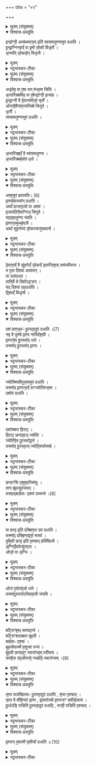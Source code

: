 +++
title = "०२"

+++

<details><summary>मूलम् (संयुक्तम्)</summary>

इन्द्रा᳚ग्नी॒ अव्य॑थमाना॒मिति॑ स्वयमातृ॒ण्णामुप॑ दधातीन्द्रा॒ग्निभ्या॒व्ँवा इ॒मौ लो॒कौ विधृ॑ताव॒नयो᳚र्लो॒कयो॒र्विधृ॑त्या॒
</details>

<details open><summary>विश्वास-प्रस्तुतिः</summary>

इन्द्रा᳚ग्नी॒ अव्य॑थमाना॒म् इति॑ स्वयमातृ॒ण्णामुप॑ दधाति ।  
इ॒न्द्रा॒ग्निभ्या॒व्ँ वा इ॒मौ लो॒कौ विधृ॑तौ ।  
अ॒नयो᳚र् लो॒कयो॒र् विधृ॑त्यै ।  
</details>

<details><summary>मूलम्</summary>

इन्द्रा᳚ग्नी॒ अव्य॑थमाना॒म् इति॑ स्वयमातृ॒ण्णामुप॑ दधाति ।  
इ॒न्द्रा॒ग्निभ्या॒व्ँ वा इ॒मौ लो॒कौ विधृ॑तौ ।  
अ॒नयो᳚र् लो॒कयो॒र् विधृ॑त्यै ।  
</details>

<details><summary>भट्टभास्कर-टीका</summary>

1अथ मध्यमायां चितौ स्वयमातृण्णां विदधाति - इन्द्राग्नी इत्यादि ॥ प्रथमचितामिव स्वयमातृण्णां अश्वमवघ्राप्य अविदुषा ब्राह्मणेन सहाभिद्रुत्य 'इन्द्राग्नी अव्यथमानां' इत्यनुद्रुत्य 'विश्वकर्मा त्वा सादयतु' इत्युपदधाति । इमौ लोकाविति । द्यौश्च पृथिवी च विधृताविति शेषो धारयितुं शक्यते । तस्मादिन्द्राग्निभ्यां कृतग्रहणा स्वयमातृण्णा अनयोस्तावत् लोकयोः विधृत्यै भवति । 'गतिरनन्तरः' 'तादौ च' इत्युभयत्र गतेः प्रकृतिस्वरत्वम् ॥
</details>

<details><summary>मूलम् (संयुक्तम्)</summary>

अधृ॑तेव॒ वा ए॒षा यन्म॑ध्य॒मा चिति॑र॒न्तरि॑ख्षमिव॒ वा ए॒षेन्द्रा᳚ग्नी॒ इत्या॑हेन्द्रा॒ग्नी वै दे॒वाना॑मोजो॒भृता॒वोज॑सै॒वैना॑म॒न्तरि॑ख्षे चिनुते॒ धृत्यै᳚ स्वयमातृ॒ण्णामुप॑ दधात्य्...
</details>

<details open><summary>विश्वास-प्रस्तुतिः</summary>

अधृ॑तेव॒ वा ए॒षा यन् म॑ध्य॒मा चितिः॑ ।  
अ॒न्तरि॑ख्षमिव॒ वा ए॒षेन्द्रा᳚ग्नी॒ इत्या॑ह ।  
इ॒न्द्रा॒ग्नी वै दे॒वाना॑मोजो॒ भृतौ᳚ ।  
ओज॑सै॒वैना॑म॒न्तरि॑ख्षे चिनुते ।  
धृत्यै᳚ ।  
स्वयमातृ॒ण्णामुप॑ दधाति ।  
</details>

<details><summary>मूलम्</summary>

अधृ॑तेव॒ वा ए॒षा यन् म॑ध्य॒मा चितिः॑ ।  
अ॒न्तरि॑ख्षमिव॒ वा ए॒षेन्द्रा᳚ग्नी॒ इत्या॑ह ।  
इ॒न्द्रा॒ग्नी वै दे॒वाना॑मोजो॒ भृतौ᳚ ।  
ओज॑सै॒वैना॑म॒न्तरि॑ख्षे चिनुते ।  
धृत्यै᳚ ।  
स्वयमातृ॒ण्णामुप॑ दधाति ।  
</details>

<details><summary>भट्टभास्कर-टीका</summary>

2अथान्तरिक्षस्य विधृतिं प्रतिपादयन्ति - अधृतेव वेत्यादि ॥ कथमधृतेवेत्याह - अन्तरिक्षमिवेति । मध्यमत्वात् । ओजोभृताविति सामर्थ्यातिशयो गम्यते । सर्वेषामपि देवानां ओजोभृत्त्वात् तस्मात्तयोरेवौजसा इमामन्तरिक्षे चिनुते । तस्मादियमन्तरिक्षस्यापि धृत्यै धारणाय भवति ॥
</details>

<details><summary>मूलम् (संयुक्तम्)</summary>

अ॒न्तरि॑ख्ष॒व्ँवै स्व॑यमातृ॒ण्णान्तरि॑ख्षमे॒वोप॑ ध॒त्ते
</details>

<details open><summary>विश्वास-प्रस्तुतिः</summary>

अ॒न्तरि॑ख्ष॒व्ँ वै स्व॑यमातृ॒ण्णा ।  
अ॒न्तरि॑ख्षमे॒वोप॑ ध॒त्ते ।  
</details>

<details><summary>मूलम्</summary>

अ॒न्तरि॑ख्ष॒व्ँ वै स्व॑यमातृ॒ण्णा ।  
अ॒न्तरि॑ख्षमे॒वोप॑ ध॒त्ते ।  
</details>

<details><summary>भट्टभास्कर-टीका</summary>

8अन्तरिक्षं वा इत्यादि ॥ बहूपकारकत्वात् छिद्रवत्त्वाच्च ॥
</details>

<details><summary>मूलम् (संयुक्तम्)</summary>

ऽश्व॒मुप॑ [6]  
घ्रा॒प॒य॒ति॒ प्रा॒णमे॒वास्या᳚न्दधा॒त्यथो᳚ प्राजाप॒त्यो वा अश्वᳶ॑ प्र॒जाप॑तिनै॒वाग्निञ्चि॑नुते स्वयमातृ॒ण्णा भ॑वति प्रा॒णाना॒मुथ्सृ॑ष्ट्या॒ अथो॑ सुव॒र्गस्य॑ लो॒कस्यानु॑ख्यात्यै
</details>

<details open><summary>विश्वास-प्रस्तुतिः</summary>

अश्व॒मुप॑ घ्रापयति। [6]  
प्रा॒णमे॒वास्या᳚न् दधाति ।   
अथो᳚ प्राजाप॒त्यो वा अश्वः॑ ।  
प्र॒जाप॑तिनै॒वाग्निञ् चि॑नुते ।  
स्व॒य॒मा॒तृ॒ण्णा भ॑वति ।  
प्रा॒णाना॒मुथ्सृ॑ष्ट्यै ।  
अथो॑ सुव॒र्गस्य॑ लो॒कस्यानु॑ख्यात्यै ।  
</details>

<details><summary>मूलम्</summary>

अश्व॒मुप॑ घ्रापयति। [6]  
प्रा॒णमे॒वास्या᳚न् दधाति ।   
अथो᳚ प्राजाप॒त्यो वा अश्वः॑ ।  
प्र॒जाप॑तिनै॒वाग्निञ् चि॑नुते ।  
स्व॒य॒मा॒तृ॒ण्णा भ॑वति ।  
प्रा॒णाना॒मुथ्सृ॑ष्ट्यै ।  
अथो॑ सुव॒र्गस्य॑ लो॒कस्यानु॑ख्यात्यै ।  
</details>

<details><summary>भट्टभास्कर-टीका</summary>

4अश्वमुप घ्रापयतीति ॥ व्याख्यातं स्वयमातृण्णामित्यत्र ॥
</details>

<details><summary>मूलम् (संयुक्तम्)</summary>

दे॒वाना॒व्ँवै सु॑व॒र्गल्ँलो॒कय्ँय॒तान्दिश॒स्सम॑व्लीयन्त॒ त ए॒ता दिश्या॑ अपश्य॒न्ता उपा॑दधत॒ ताभि॒र्वै ते दिशो॑ऽदृꣳह॒न्॒यद्दिश्या॑ उप॒दधा॑ति दि॒शाव्ँविधृ॑त्यै॒
</details>

<details open><summary>विश्वास-प्रस्तुतिः</summary>

दे॒वाना॒व्ँ वै सु॑व॒र्गल्ँ लो॒कय्ँ य॒तान्दिश॒स् सम॑व्लीयन्त ।  
त ए॒ता दिश्या॑ अपश्यन् ।  
ता उपा॑दधत ।  
ताभि॒र्वै ते दिशो॑ऽदृꣳहन् ।  
यद् दिश्या॑ उप॒दधा॑ति ।  
दि॒शाव्ँ विधृ॑त्यै ।  
</details>

<details><summary>मूलम्</summary>

दे॒वाना॒व्ँ वै सु॑व॒र्गल्ँ लो॒कय्ँ य॒तान्दिश॒स् सम॑व्लीयन्त ।  
त ए॒ता दिश्या॑ अपश्यन् ।  
ता उपा॑दधत ।  
ताभि॒र्वै ते दिशो॑ऽदृꣳहन् ।  
यद् दिश्या॑ उप॒दधा॑ति ।  
दि॒शाव्ँ विधृ॑त्यै ।  
</details>

<details><summary>भट्टभास्कर-टीका</summary>

5देवानां वा इत्यादि ॥ दिश्याविधिः । यतामिति । 'शतुरनुमः' इति विभक्तेरुदात्तत्वम् । समव्लीयन्त व्यशीर्यन्त । व्ली विशरणे । दिश्या इति । दिश्यानुपदधानो मन्त्र आसामिति दिश्याः । पूर्ववद्यत् । 'राज्ञ्यसि' इत्यादयः पञ्च एकैका दिक्षु एकामध्यै । ता इत्यादि । गतम् ॥
</details>

<details><summary>मूलम् (संयुक्तम्)</summary>

दश॑ प्राण॒भृतᳶ॑ पु॒रस्ता॒दुप॑ [7]  
द॒धा॒ति॒ नव॒ वै पुरु॑षे प्रा॒णा नाभि॑र्दश॒मी प्रा॒णाने॒व पु॒रस्ता᳚द्धत्ते॒ तस्मा᳚त्पु॒रस्ता᳚त्प्रा॒णा
</details>

<details open><summary>विश्वास-प्रस्तुतिः</summary>

दश॑ प्राण॒भृतᳶ॑ पु॒रस्ता॒दुप॑ दधाति ।[7]  
नव॒ वै पुरु॑षे प्रा॒णा नाभि॑र्दश॒मी ।  
प्रा॒णाने॒व पु॒रस्ता᳚द् धत्ते ।  
तस्मा᳚त् पु॒रस्ता᳚त् प्रा॒णाः ।  
</details>

<details><summary>मूलम्</summary>

दश॑ प्राण॒भृतᳶ॑ पु॒रस्ता॒दुप॑ दधाति ।[7]  
नव॒ वै पुरु॑षे प्रा॒णा नाभि॑र्दश॒मी ।  
प्रा॒णाने॒व पु॒रस्ता᳚द् धत्ते ।  
तस्मा᳚त् पु॒रस्ता᳚त् प्रा॒णाः ।  
</details>

<details><summary>भट्टभास्कर-टीका</summary>

6दश प्राणभृत इत्यादि ॥ पुरस्तात् प्राचीः 'आयुर्मे पाहि' इत्याद्याः पुरुषस्य आयुर्दाः प्राणहेतवः । नवेति । सप्त शीर्षण्या द्वाववाञ्चाविति । तस्मात्पुरस्तात्प्रायशः [त्प्राञ्चः] ॥
</details>

<details><summary>मूलम् (संयुक्तम्)</summary>

ज्योति॑ष्मतीमुत्त॒मामुप॑ दधाति॒ तस्मा᳚त्प्रा॒णाना॒व्ँवाग्ज्योति॑रुत्त॒मा दशोप॑ दधाति॒
</details>

<details open><summary>विश्वास-प्रस्तुतिः</summary>

ज्योति॑ष्मतीमुत्त॒मामुप॑ दधाति ।  
तस्मा᳚त् प्रा॒णाना॒व्ँ वाग्ज्योति॑रुत्त॒मा ।  
दशोप॑ दधाति ।  
</details>

<details><summary>मूलम्</summary>

ज्योति॑ष्मतीमुत्त॒मामुप॑ दधाति ।  
तस्मा᳚त् प्रा॒णाना॒व्ँ वाग्ज्योति॑रुत्त॒मा ।  
दशोप॑ दधाति ।  
</details>

<details><summary>भट्टभास्कर-टीका</summary>

7ज्योतिष्मतीमिति ॥ ज्योतिर्मे यच्छेति । वाग्ज्योतिरिति । परस्य ज्योतिषो विवर्तत्वाद्वाचः ॥
</details>

<details><summary>मूलम् (संयुक्तम्)</summary>

दशा᳚ख्षरा वि॒राड्वि॒राट्छन्द॑सा॒ञ्ज्योति॒र्ज्योति॑रे॒व पु॒रस्ता᳚द्धत्ते॒ तस्मा᳚त्पु॒रस्ता॒ज्ज्योति॒रुपा᳚स्महे॒
</details>

<details open><summary>विश्वास-प्रस्तुतिः</summary>

दशा᳚ख्षरा वि॒राट् ।  
वि॒राट् छन्द॑सा॒ञ् ज्योतिः॑ ।  
ज्योति॑रे॒व पु॒रस्ता᳚द्धत्ते ।  
तस्मा᳚त् पु॒रस्ता॒ज् ज्योति॒रुपा᳚स्महे ।  
</details>

<details><summary>मूलम्</summary>

दशा᳚ख्षरा वि॒राट् ।  
वि॒राट् छन्द॑सा॒ञ् ज्योतिः॑ ।  
ज्योति॑रे॒व पु॒रस्ता᳚द्धत्ते ।  
तस्मा᳚त् पु॒रस्ता॒ज् ज्योति॒रुपा᳚स्महे ।  
</details>

<details><summary>भट्टभास्कर-टीका</summary>

8दशाक्षरेति ॥ छन्दसां मध्ये विराट् द्योतनशीला ज्योतिः । तस्मादिति । भ्रूमध्यादौ परं ज्योतिरुपास्महे । यद्वा - पूर्वस्यां दिशि सावित्रं ज्योतिरुपास्महे उदितं पश्यामः ॥
</details>

<details><summary>मूलम् (संयुक्तम्)</summary>

छन्दाꣳ॑सि प॒शुष्वा॒जिम॑यु॒स्तान्बृ॑ह॒त्युद॑जय॒त्तस्मा॒द्बार्ह॑ताः [8]  
प॒शव॑ उच्यन्ते॒
</details>

<details open><summary>विश्वास-प्रस्तुतिः</summary>

छन्दाꣳ॑सि प॒शुष्वा॒जिम॑युः ।  
तान् बृ॑ह॒त्युद॑जयत् ।  
तस्मा॒द्बार्ह॑ताᳶ प॒शव॑ उच्यन्ते ।[8]  
</details>

<details><summary>मूलम्</summary>

छन्दाꣳ॑सि प॒शुष्वा॒जिम॑युः ।  
तान् बृ॑ह॒त्युद॑जयत् ।  
तस्मा॒द्बार्ह॑ताᳶ प॒शव॑ उच्यन्ते ।[8]  
</details>

<details><summary>भट्टभास्कर-टीका</summary>

9अथ बृहतीर्विधातुमाह - छन्दांसीत्यादि ॥ पशुषु निमित्तेषु आजिमयुः युद्धं गताः । 'लङश्शाकटायनस्य' इति झेर्जुस् । तानित्यादि । गतम् । तस्मात्पशव्या बृहत्य इत्युक्तं भवति ॥
</details>

<details><summary>मूलम् (संयुक्तम्)</summary>

मा छन्द॒ इति॑ दख्षिण॒त उप॑ दधाति॒ तस्मा᳚द्दख्षि॒णावृ॑तो॒ मासाः᳚ पृथि॒वी छन्द॒ इति॑ प॒श्चात्प्रति॑ष्ठित्या अ॒ग्निर्दे॒वतेत्यु॑त्तर॒त ओजो॒ वा अ॒ग्निर्...
</details>

<details open><summary>विश्वास-प्रस्तुतिः</summary>

मा छन्द॒ इति॑ दख्षिण॒त उप॑ दधाति ।  
तस्मा᳚द् दख्षि॒णावृ॑तो॒ मासाः᳚ ।  
पृ॒थि॒वी छन्द॒ इति॑ प॒श्चात् प्रति॑ष्ठित्यै ।  
अ॒ग्निर्दे॒वतेत्यु॑त्तर॒तः ।  
ओजो॒ वा अ॒ग्निः ।  
</details>

<details><summary>मूलम्</summary>

मा छन्द॒ इति॑ दख्षिण॒त उप॑ दधाति ।  
तस्मा᳚द् दख्षि॒णावृ॑तो॒ मासाः᳚ ।  
पृ॒थि॒वी छन्द॒ इति॑ प॒श्चात् प्रति॑ष्ठित्यै ।  
अ॒ग्निर्दे॒वतेत्यु॑त्तर॒तः ।  
ओजो॒ वा अ॒ग्निः ।  
</details>

<details><summary>भट्टभास्कर-टीका</summary>

10'मा छन्दः' इत्याद्या द्वादश दक्षिणत उपदधाति तस्मादिति ॥ पादसङ्ख्यान्वयान्माशब्दान्वयाच्च मासा गृह्यन्ते । दक्षिणावृत इति । दक्षिणायां दिशि आवृत्तिर्येषां दक्षिणभागवृत्तित्वं प्रदक्षिणभागगमनत्वं मेषादिसंज्ञासंज्ञितगोळद्वादशभागस्थितदिवाकरगतिविशेषात्मनां मासानां गोळभ्रमणनिबन्धनात् प्रदक्षिणा वृत्तिः । प्रतिष्ठित्या इति । पृथिव्यादीनां द्वादशानां प्रतिष्ठाहेतुत्वात् ॥
</details>

<details><summary>मूलम् (संयुक्तम्)</summary>

ओज॑ ए॒वोत्त॑र॒तो ध॑त्ते॒ तस्मा॑दुत्तरतोभिप्रया॒यी ज॑यति॒
</details>

<details open><summary>विश्वास-प्रस्तुतिः</summary>

ओज॑ ए॒वोत्त॑र॒तो ध॑त्ते ।  
तस्मा॑दुत्तरतोऽभिप्रया॒यी ज॑यति ।  
</details>

<details><summary>मूलम्</summary>

ओज॑ ए॒वोत्त॑र॒तो ध॑त्ते ।  
तस्मा॑दुत्तरतोऽभिप्रया॒यी ज॑यति ।  
</details>

<details><summary>भट्टभास्कर-टीका</summary>

11ओज एवेति ॥ अग्न्यादीनां ओजस्वित्वात् । तस्मादिति । उत्तरस्यां दिशि अभिप्रयाणशीलो जयति दुरितानि । 'सुप्यजातौ' इति निनिः, कृदुत्तरपदप्रकृतिस्वरत्वम् ॥
</details>

<details><summary>मूलम् (संयुक्तम्)</summary>

षट्त्रिꣳ॑श॒थ्सम्प॑द्यन्ते॒ षट्त्रिꣳ॑शदख्षरा बृह॒ती बार्ह॑ताᳶ प॒शवो॑ बृह॒त्यैवास्मै॑ प॒शूनव॑ रुन्द्धे बृह॒ती छन्द॑सा॒ꣳ॒ स्वारा᳚ज्य॒म्परी॑याय॒ यस्यै॒ताः [9]  
उ॒प॒धी॒यन्ते॒ गच्छ॑ति॒ स्वारा᳚ज्यꣳ...
</details>

<details open><summary>विश्वास-प्रस्तुतिः</summary>

षट्त्रिꣳ॑श॒थ् सम्प॑द्यन्ते ।  
षट्त्रिꣳ॑शदख्षरा बृह॒ती ।  
बार्ह॑ताᳶ प॒शवः॑ ।  
बृ॒ह॒त्यैवास्मै॑ प॒शूनव॑ रुन्धे ।  
बृ॒ह॒ती छन्द॑सा॒ꣳ॒ स्वारा᳚ज्य॒म् परी॑याय ।  
यस्यै॒ता उ॑प॒धीयन्ते॒ गच्छ॑ति॒ स्वारा᳚ज्यम् ।[9]  
</details>

<details><summary>मूलम्</summary>

षट्त्रिꣳ॑श॒थ् सम्प॑द्यन्ते ।  
षट्त्रिꣳ॑शदख्षरा बृह॒ती ।  
बार्ह॑ताᳶ प॒शवः॑ ।  
बृ॒ह॒त्यैवास्मै॑ प॒शूनव॑ रुन्धे ।  
बृ॒ह॒ती छन्द॑सा॒ꣳ॒ स्वारा᳚ज्य॒म् परी॑याय ।  
यस्यै॒ता उ॑प॒धीयन्ते॒ गच्छ॑ति॒ स्वारा᳚ज्यम् ।[9]  
</details>

<details><summary>भट्टभास्कर-टीका</summary>

12षत्रिंशदिति ॥ षट्च त्रिंशच्च षट्त्रिंशत् । 'सङ्ख्या' इति पूर्वपदप्रकृतिस्वरत्वम् । बृहत्येति । शतृवद्भावात् 'शतुरनुमः' इति नद्या उदात्तत्वम्, 'बृहन्महतोरुपसङ्ख्यानम्' इति वा । ततः 'उदात्तयणः' इति विभक्तेरुदात्तत्वम् । स्वाराज्यमिति । 'गुणवचनब्राह्मणादिभ्यः' इति ष्यञ् ॥
</details>

<details><summary>मूलम् (संयुक्तम्)</summary>

स॒प्त वाल॑खिल्याᳶ पु॒रस्ता॒दुप॑ दधाति स॒प्त प॒श्चाथ्स॒प्त वै शी॑र्ष॒ण्याः᳚ प्रा॒णा द्वाववा᳚ञ्चौ प्रा॒णानाꣳ॑ सवीर्य॒त्वाय॑ मू॒र्धासि॒ राडिति॑ पु॒रस्ता॒दुप॑ दधाति॒ यन्त्री॒ राडिति॑ प॒श्चात् ।  
</details>

<details open><summary>विश्वास-प्रस्तुतिः</summary>

स॒प्त वाल॑खिल्याᳶ पु॒रस्ता॒दुप॑ दधाति , स॒प्त प॒श्चात् ।   
स॒प्त वै शी॑र्ष॒ण्याः᳚ प्रा॒णा , द्वाववा᳚ञ्चौ प्रा॒णानाꣳ॑ सवीर्य॒त्वाय॑ ।  
मू॒र्धाऽसि॒ राडिति॑ पु॒रस्ता॒दुप॑ दधाति॒ , यन्त्री॒ राडिति॑ प॒श्चात् ।  
</details>

<details><summary>मूलम्</summary>

स॒प्त वाल॑खिल्याᳶ पु॒रस्ता॒दुप॑ दधाति , स॒प्त प॒श्चात् ।   
स॒प्त वै शी॑र्ष॒ण्याः᳚ प्रा॒णा , द्वाववा᳚ञ्चौ प्रा॒णानाꣳ॑ सवीर्य॒त्वाय॑ ।  
मू॒र्धाऽसि॒ राडिति॑ पु॒रस्ता॒दुप॑ दधाति॒ , यन्त्री॒ राडिति॑ प॒श्चात् ।  
</details>

<details><summary>भट्टभास्कर-टीका</summary>

13वालखिल्या इति ॥ 'मूर्धाऽसि राट्' इति पुरस्तात्प्रतीचीः 'यन्त्री राट्' इति सप्त पश्चात् प्राचीः । वालस्थाने खिलां स्वरूपासङ्कीर्तनात् वालखिल्या इति संज्ञामात्रमिदम् । यद्वा - वालखिल्या ऋषयः तदात्मनेष्टकाः स्तूयन्ते । द्वाविति । तेन शीर्षण्याः प्राणाः सङ्ख्यायास्सप्तत्वात् संहतिः वक्ष्यत इति ॥
</details>

<details><summary>मूलम् (संयुक्तम्)</summary>

प्रा॒णाने॒वास्मै॑ स॒मीचो॑ दधाति ॥ [10]  
</details>

<details open><summary>विश्वास-प्रस्तुतिः</summary>

प्रा॒णान् ए॒वास्मै॑ स॒मीचो॑ दधाति ॥ [10]  
</details>

<details><summary>मूलम्</summary>

प्रा॒णान् ए॒वास्मै॑ स॒मीचो॑ दधाति ॥ [10]  
</details>

<details><summary>भट्टभास्कर-टीका</summary>

14समीच इति ॥ परस्परसङ्गताः तेन चक्षुरादिके द्वेद्वे सङ्गते इति । 'समस्समिः' इति सम्यादेशे 'चौ' इति दीर्घत्वम्, अन्तोदात्तत्वं च ॥

इति पञ्चमे तृतीये द्वितीयोनुवाकः ॥  
</details>
